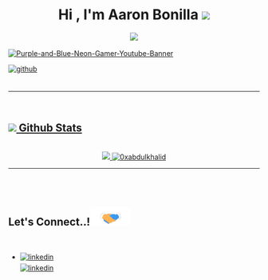 
<h1 align="center"><b>Hi , I'm Aaron Bonilla </b><img src="https://media.giphy.com/media/hvRJCLFzcasrR4ia7z/giphy.gif" width="35"></h1>
<!--  -->
<p align="center">
  <a href="https://github.com/aaronestradabonilla777"><img src="https://readme-typing-svg.herokuapp.com?font=Time+New+Roman&color=cyan&size=25&center=true&vCenter=true&width=600&height=100&lines=Welcome+to+my+GIT..&hearts;++;Self-taught+Front-Back-End+Developer,;Computer+Science+Enginner,;Active+Learner/Researcher,;Love+to+learn+new+stuffs..<3"></a>
</p>

<a href="https://ibb.co/4fvwygz"><img src="https://i.ibb.co/vByC5vp/Purple-and-Blue-Neon-Gamer-Youtube-Banner.png" alt="Purple-and-Blue-Neon-Gamer-Youtube-Banner" border="0"></a>
<br>


<a href="https://github.com/aaronestradabonilla777" target="_blank">
<img src=https://img.shields.io/badge/github-%2300acee.svg?color=181717&style=for-the-badge&logo=github&logoColor=white alt=github style="margin-bottom: 5px;" />
<br>
<br>

-----

<br>


## <img src="https://media.giphy.com/media/iY8CRBdQXODJSCERIr/giphy.gif" width="35"><b> Github Stats </b>
<br>

<div align="center">

<a href="https://github.com/aaronestradabonilla777/">
  <img src="https://github-readme-stats.vercel.app/api?username=aaronestradabonilla777&include_all_commits=true&count_private=true&show_icons=true&line_height=20&title_color=7A7ADB&icon_color=2234AE&text_color=D3D3D3&bg_color=0,000000,130F40" width="450"/>
  <img src="https://github-readme-stats.vercel.app/api/top-langs?username=aaronestradabonilla777&show_icons=true&locale=en&layout=compact&line_height=20&title_color=7A7ADB&icon_color=2234AE&text_color=D3D3D3&bg_color=0,000000,130F40" width="375"  alt="0xabdulkhalid"/>

</a>
</div>

-----

<br>
<br>

## <b> Let's Connect..!</b><img src="https://github.com/0xAbdulKhalid/0xAbdulKhalid/raw/main/assets/mdImages/handshake.gif" width ="80">
<br>
<div align='left'>

<ul>

<li>
<a href="https://www.instagram.com/haluzab/" target="_blank">
<img src="https://img.shields.io/badge/instagram:  aaronbonilla-%2300acee.svg?color=C13584&style=for-the-badge&logo=instagram&logoColor=white" alt=linkedin style="margin-bottom: 5px;"/>	
<br>	
<a href="https://www.linkedin.com/in/aaron-bonilla-13014a219/" target="_blank">
<img src="https://img.shields.io/badge/linkedin:  aaronbonilla-%2300acee.svg?color=405DE6&style=for-the-badge&logo=linkedin&logoColor=white" alt=linkedin style="margin-bottom: 5px;"/>
</a>
</li>

	
</ul>
</div>
